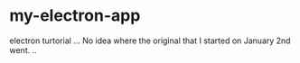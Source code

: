 # my-electron-app
electron turtorial
... No idea where the original that I started on January 2nd went.
..
